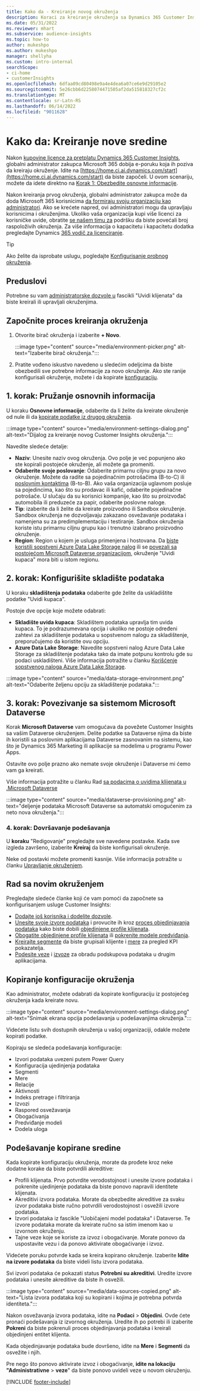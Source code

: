 ```yaml
---
title: Kako da - Kreiranje novog okruženja
description: Koraci za kreiranje okruženja sa Dynamics 365 Customer Insights.
ms.date: 05/31/2022
ms.reviewer: mhart
ms.subservice: audience-insights
ms.topic: how-to
author: mukeshpo
ms.author: mukeshpo
manager: shellyha
ms.custom: intro-internal
searchScope:
- ci-home
- customerInsights
ms.openlocfilehash: 6dfaa09cd80498e9a4e4dea6a07ce6e9d29105e2
ms.sourcegitcommit: 5e26cbb6d2258074471505af2da515818327cf2c
ms.translationtype: MT
ms.contentlocale: sr-Latn-RS
ms.lasthandoff: 06/14/2022
ms.locfileid: "9011628"
---
```

# <a name="how-to-create-a-new-environment"></a>Kako da: Kreiranje nove sredine

Nakon [kupovine licence za pretplatu Dynamics 365 Customer Insights](paid-license.md), globalni administrator zakupca Microsoft 365 dobija e-poruku koja ih poziva da kreiraju okruženje. Idite na [https://home.ci.ai.dynamics.com/start](https://home.ci.ai.dynamics.com/start) da biste započeli. U ovom scenariju, možete da idete direktno na [Korak 1: Obezbedite osnovne informacije](#step-1-provide-basic-information).

Nakon kreiranja prvog okruženja, globalni administrator zakupca može da doda Microsoft 365 korisnicima [da formiraju svoju organizaciju kao administratori](permissions.md). Ako se krećete napred, ovi administratori mogu da upravljaju korisnicima i okruženjima. Ukoliko vaša organizacija kupi više licenci za korisničke uvide, obratite [se našem timu za](https://go.microsoft.com/fwlink/?linkid=2079641) podršku da biste povećali broj raspoloživih okruženja. Za više informacija o kapacitetu i kapacitetu dodatka pregledajte Dynamics [365 vodič za licenciranje](https://go.microsoft.com/fwlink/?LinkId=866544).

> [!TIP]
> Ako želite da isprobate uslugu, pogledajte [Konfigurisanje probnog okruženja](trial-signup.md).

## <a name="prerequisites"></a>Preduslovi

Potrebne su vam [administratorske dozvole u](permissions.md) fascikli "Uvidi klijenata" da biste kreirali ili upravljali okruženjima.

## <a name="start-the-environment-creation-process"></a>Započnite proces kreiranja okruženja

1. Otvorite birač okruženja i izaberite **+ Novo**.
  
   :::image type="content" source="media/environment-picker.png" alt-text="Izaberite birač okruženja.":::

1. Pratite vođeno iskustvo navedeno u sledećim odeljcima da biste obezbedili sve potrebne informacije za novo okruženje. Ako ste ranije konfigurisali okruženje, možete i da kopirate [konfiguraciju](#copy-the-environment-configuration).

## <a name="step-1-provide-basic-information"></a>1. korak: Pružanje osnovnih informacija

U koraku **Osnovne informacije**, odaberite da li želite da kreirate okruženje od nule ili da [kopirate podatke iz drugog okruženja](#copy-the-environment-configuration).

   :::image type="content" source="media/environment-settings-dialog.png" alt-text="Dijalog za kreiranje novog Customer Insights okruženja.":::

Navedite sledeće detalje:

- **Naziv**: Unesite naziv ovog okruženja. Ovo polje je već popunjeno ako ste kopirali postojeće okruženje, ali možete ga promeniti.
- **Odaberite svoje poslovanje**: Odaberite primarnu ciljnu grupu za novo okruženje. Možete da radite sa pojedinačnim potrošačima (B-to-C) ili [poslovnim kontaktima](work-with-business-accounts.md) (B-to-B). Ako vaša organizacija uglavnom posluje sa pojedincima, kao što su prodavac ili kafić, odaberite pojedinačne potrošače. U slučaju da su korisnici kompanije, kao što su proizvođač automobila ili preduzeće za papir, odaberite poslovne naloge.
- **Tip**: izaberite da li želite da kreirate proizvodno ili Sandbox okruženje. Sandbox okruženja ne dozvoljavaju zakazano osvežavanje podataka i namenjena su za predimplementaciju i testiranje. Sandbox okruženja koriste istu primarnu ciljnu grupu kao i trenutno izabrano proizvodno okruženje.
- **Region**: Region u kojem je usluga primenjena i hostovana. Da [biste koristili sopstveni Azure Data Lake Storage nalog](own-data-lake-storage.md) ili se [povezali sa postojećom Microsoft Dataverse organizacijom](customer-insights-dataverse.md), okruženje "Uvidi kupaca" mora biti u istom regionu.

## <a name="step-2-configure-data-storage"></a>2. korak: Konfigurišite skladište podataka

U koraku **skladištenja podataka** odaberite gde želite da uskladištite podatke "Uvidi kupaca".

Postoje dve opcije koje možete odabrati:

- **Skladište uvida kupaca**: Skladištem podataka upravlja tim uvida kupaca. To je podrazumevana opcija i ukoliko ne postoje određeni zahtevi za skladištenje podataka u sopstvenom nalogu za skladištenje, preporučujemo da koristite ovu opciju.
- **Azure Data Lake Storage**: Navedite sopstveni nalog Azure Data Lake Storage za skladištenje podataka tako da imate potpunu kontrolu gde su podaci uskladišteni. Više informacija potražite u članku [Korišćenje sopstvenog naloga Azure Data Lake Storage](own-data-lake-storage.md).

:::image type="content" source="media/data-storage-environment.png" alt-text="Odaberite željenu opciju za skladištenje podataka.":::

## <a name="step-3-connect-to-microsoft-dataverse"></a>3. korak: Povezivanje sa sistemom Microsoft Dataverse

Korak **Microsoft Dataverse** vam omogućava da povežete Customer Insights sa vašim Dataverse okruženjem. Delite podatke sa Dataverse njima da biste ih koristili sa poslovnim aplikacijama Dataverse zasnovanim na sistemu, kao što je Dynamics 365 Marketing ili aplikacije sa modelima u programu Power Apps.


Ostavite ovo polje prazno ako nemate svoje okruženje i Dataverse mi ćemo vam ga kreirati.

Više informacija potražite u članku Rad [sa podacima o uvidima klijenata u .Microsoft Dataverse](customer-insights-dataverse.md)

:::image type="content" source="media/dataverse-provisioning.png" alt-text="deljenje podataka Microsoft Dataverse sa automatski omogućenim za neto nova okruženja.":::

### <a name="step-4-finalize-the-settings"></a>4. korak: Dovršavanje podešavanja

U **koraku** "Redigovanje" pregledajte sve navedene postavke. Kada sve izgleda završeno, izaberite **Kreiraj** da biste konfigurisali okruženje.

Neke od postavki možete promeniti kasnije. Više informacija potražite u članku [Upravljanje okruženjem](manage-environments.md).

## <a name="work-with-your-new-environment"></a>Rad sa novim okruženjem

Pregledajte sledeće članke koji će vam pomoći da započnete sa konfigurisanjem usluge Customer Insights:

- [Dodajte još korisnika i dodelite dozvole](permissions.md).
- [Unesite svoje izvore podataka](data-sources.md) i provucite ih kroz [proces objedinjavanja podataka](data-unification.md) kako biste dobili [objedinjene profile klijenata](customer-profiles.md).
- [Obogatite objedinjene profile klijenata](enrichment-hub.md) ili [pokrenite modele predviđanja](predictions-overview.md).
- [Kreirajte segmente](segments.md) da biste grupisali klijente i [mere](measures.md) za pregled KPI pokazatelja.
- [Podesite veze](connections.md) i [izvoze](export-destinations.md) za obradu podskupova podataka u drugim aplikacijama.

## <a name="copy-the-environment-configuration"></a>Kopiranje konfiguracije okruženja

Kao administrator, možete odabrati da kopirate konfiguraciju iz postojećeg okruženja kada kreirate novu.

:::image type="content" source="media/environment-settings-dialog.png" alt-text="Snimak ekrana opcija podešavanja u podešavanjima okruženja.":::

Videćete listu svih dostupnih okruženja u vašoj organizaciji, odakle možete kopirati podatke.

Kopiraju se sledeća podešavanja konfiguracije:

- Izvori podataka uvezeni putem Power Query
- Konfiguracija ujedinjenja podataka
- Segmenti
- Mere
- Relacije
- Aktivnosti
- Indeks pretrage i filtriranja
- Izvozi
- Raspored osvežavanja
- Obogaćivanja
- Predviđanje modeli
- Dodela uloga

## <a name="set-up-a-copied-environment"></a>Podešavanje kopirane sredine

Kada kopirate konfiguraciju okruženja, morate da prođete kroz neke dodatne korake da biste potvrdili akreditive:

- Profili klijenata. Prvo potvrdite verodostojnost i unesite izvore podataka i pokrenite ujedinjenje podataka da biste ponovo napravili identitete klijenata.
- Akreditivi izvora podataka. Morate da obezbedite akreditive za svaku izvor podataka biste ručno potvrdili verodostojnost i osvežili izvore podataka.
- Izvori podataka iz fascikle "Uobičajeni model podataka" i Dataverse. Te izvore podataka morate da kreirate ručno sa istim imenom kao u izvornom okruženju.
- Tajne veze koje se koriste za izvoz i obogaćivanje. Morate ponovo da uspostavite vezu i da ponovo aktivirate obogaćivanje i izvoz.

Videćete poruku potvrde kada se kreira kopirano okruženje. Izaberite **Idite na izvore podataka** da biste videli listu izvora podataka.

Svi izvori podataka će pokazati status **Potrebni su akreditivi**. Uredite izvore podataka i unesite akreditive da biste ih osvežili.

:::image type="content" source="media/data-sources-copied.png" alt-text="Lista izvora podataka koji su kopirani i kojima je potrebna potvrda identiteta.":::

Nakon osvežavanja izvora podataka, idite na **Podaci** > **Objedini**. Ovde ćete pronaći podešavanja iz izvornog okruženja. Uredite ih po potrebi ili izaberite **Pokreni** da biste pokrenuli proces objedinjavanja podataka i kreirali objedinjeni entitet klijenta.

Kada objedinjavanje podataka bude dovršeno, idite na **Mere** i **Segmenti** da osvežite i njih.

Pre nego što ponovo aktivirate izvoz i obogaćivanje, **idite na lokaciju "Administrativne** > **veze**" da biste ponovo uvideli veze u novom okruženju.

[!INCLUDE [footer-include](includes/footer-banner.md)]
